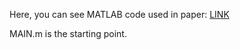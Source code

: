 Here, you can see MATLAB code used in paper: <a href="https://www.sciencedirect.com/science/article/pii/S0960077922000777">LINK</a>

MAIN.m is the starting point.
